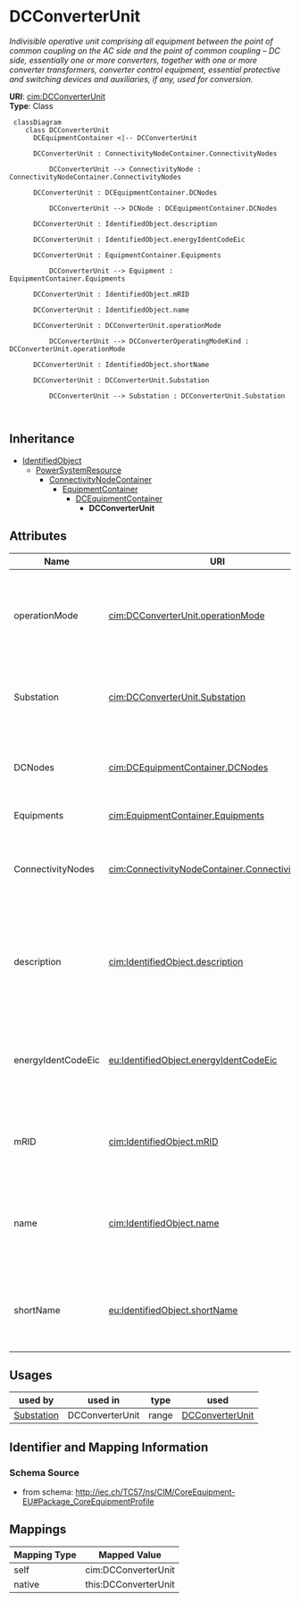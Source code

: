 # DCConverterUnit


_Indivisible operative unit comprising all equipment between the point of common coupling on the AC side and the point of common coupling – DC side, essentially one or more converters, together with one or more converter transformers, converter control equipment, essential protective and switching devices and auxiliaries, if any, used for conversion._





**URI**: [cim:DCConverterUnit](http://iec.ch/TC57/CIM100#DCConverterUnit)<br />
**Type**: Class




```mermaid
 classDiagram
    class DCConverterUnit
      DCEquipmentContainer <|-- DCConverterUnit
      
      DCConverterUnit : ConnectivityNodeContainer.ConnectivityNodes
        
          DCConverterUnit --> ConnectivityNode : ConnectivityNodeContainer.ConnectivityNodes
        
      DCConverterUnit : DCEquipmentContainer.DCNodes
        
          DCConverterUnit --> DCNode : DCEquipmentContainer.DCNodes
        
      DCConverterUnit : IdentifiedObject.description
        
      DCConverterUnit : IdentifiedObject.energyIdentCodeEic
        
      DCConverterUnit : EquipmentContainer.Equipments
        
          DCConverterUnit --> Equipment : EquipmentContainer.Equipments
        
      DCConverterUnit : IdentifiedObject.mRID
        
      DCConverterUnit : IdentifiedObject.name
        
      DCConverterUnit : DCConverterUnit.operationMode
        
          DCConverterUnit --> DCConverterOperatingModeKind : DCConverterUnit.operationMode
        
      DCConverterUnit : IdentifiedObject.shortName
        
      DCConverterUnit : DCConverterUnit.Substation
        
          DCConverterUnit --> Substation : DCConverterUnit.Substation
        
      
```





## Inheritance
* [IdentifiedObject](IdentifiedObject.md)
    * [PowerSystemResource](PowerSystemResource.md)
        * [ConnectivityNodeContainer](ConnectivityNodeContainer.md)
            * [EquipmentContainer](EquipmentContainer.md)
                * [DCEquipmentContainer](DCEquipmentContainer.md)
                    * **DCConverterUnit**



## Attributes


| Name | URI | Cardinality and Range | Description | Inheritance |
| ---  | --- | --- | --- | --- |
| operationMode | [cim:DCConverterUnit.operationMode](http://iec.ch/TC57/CIM100#DCConverterUnit.operationMode) | 1..1 <br />  [DCConverterOperatingModeKind](DCConverterOperatingModeKind.md)  | The operating mode of an HVDC bipole (bipolar, monopolar metallic return, etc... | direct |
| Substation | [cim:DCConverterUnit.Substation](http://iec.ch/TC57/CIM100#DCConverterUnit.Substation) | 0..1 <br />  [Substation](Substation.md)  | The containing substation of the DC converter unit | direct |
| DCNodes | [cim:DCEquipmentContainer.DCNodes](http://iec.ch/TC57/CIM100#DCEquipmentContainer.DCNodes) | 0..* <br />  [DCNode](DCNode.md)  | The DC nodes contained in the DC equipment container | [DCEquipmentContainer](DCEquipmentContainer.md) |
| Equipments | [cim:EquipmentContainer.Equipments](http://iec.ch/TC57/CIM100#EquipmentContainer.Equipments) | 0..* <br />  [Equipment](Equipment.md)  | Contained equipment | [EquipmentContainer](EquipmentContainer.md) |
| ConnectivityNodes | [cim:ConnectivityNodeContainer.ConnectivityNodes](http://iec.ch/TC57/CIM100#ConnectivityNodeContainer.ConnectivityNodes) | 0..* <br />  [ConnectivityNode](ConnectivityNode.md)  | Connectivity nodes which belong to this connectivity node container | [ConnectivityNodeContainer](ConnectivityNodeContainer.md) |
| description | [cim:IdentifiedObject.description](http://iec.ch/TC57/CIM100#IdentifiedObject.description) | 0..1 <br />  string  | The description is a free human readable text describing or naming the object | [IdentifiedObject](IdentifiedObject.md) |
| energyIdentCodeEic | [eu:IdentifiedObject.energyIdentCodeEic](http://iec.ch/TC57/CIM100-European#IdentifiedObject.energyIdentCodeEic) | 0..1 <br />  string  | The attribute is used for an exchange of the EIC code (Energy identification ... | [IdentifiedObject](IdentifiedObject.md) |
| mRID | [cim:IdentifiedObject.mRID](http://iec.ch/TC57/CIM100#IdentifiedObject.mRID) | 1..1 <br />  string  | Master resource identifier issued by a model authority | [IdentifiedObject](IdentifiedObject.md) |
| name | [cim:IdentifiedObject.name](http://iec.ch/TC57/CIM100#IdentifiedObject.name) | 1..1 <br />  string  | The name is any free human readable and possibly non unique text naming the o... | [IdentifiedObject](IdentifiedObject.md) |
| shortName | [eu:IdentifiedObject.shortName](http://iec.ch/TC57/CIM100-European#IdentifiedObject.shortName) | 0..1 <br />  string  | The attribute is used for an exchange of a human readable short name with len... | [IdentifiedObject](IdentifiedObject.md) |





## Usages

| used by | used in | type | used |
| ---  | --- | --- | --- |
| [Substation](Substation.md) | DCConverterUnit | range | [DCConverterUnit](DCConverterUnit.md) |






## Identifier and Mapping Information







### Schema Source


* from schema: http://iec.ch/TC57/ns/CIM/CoreEquipment-EU#Package_CoreEquipmentProfile





## Mappings

| Mapping Type | Mapped Value |
| ---  | ---  |
| self | cim:DCConverterUnit |
| native | this:DCConverterUnit |




